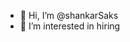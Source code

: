 - 👋 Hi, I’m @shankarSaks
- 👀 I’m interested in hiring

<!---
shankarSaks/shankarSaks is a ✨ special ✨ repository because its `README.md` (this file) appears on your GitHub profile.
You can click the Preview link to take a look at your changes.
--->
